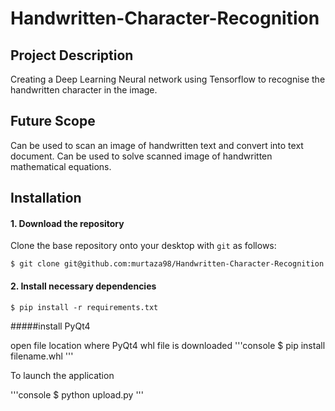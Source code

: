 # Handwritten-Character-Recognition

## Project Description
Creating a Deep Learning Neural network using Tensorflow to recognise the handwritten character in the image.

## Future Scope
Can be used to scan an image of handwritten text and convert into text document.
Can be used to solve scanned image of handwritten mathematical equations.

## Installation
#### 1. Download the repository

Clone the base repository onto your desktop with `git` as follows:
```console
$ git clone git@github.com:murtaza98/Handwritten-Character-Recognition
```

#### 2. Install necessary dependencies

```console
$ pip install -r requirements.txt
```

#####install PyQt4

open file location where PyQt4 whl file is downloaded
'''console
$ pip install filename.whl
'''

To launch the application

'''console
$ python upload.py
'''